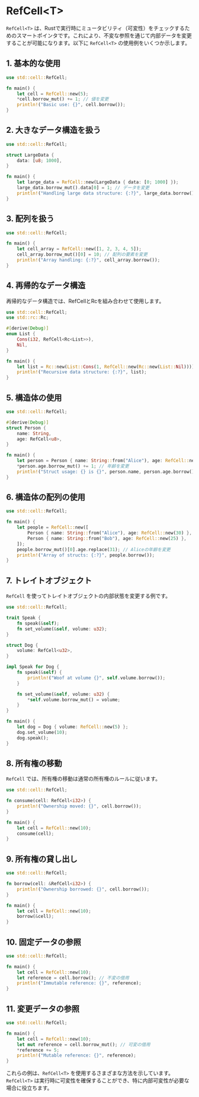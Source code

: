 # RefCell\<T>

`RefCell<T>` は、Rustで実行時にミュータビリティ（可変性）をチェックするためのスマートポインタです。これにより、不変な参照を通じて内部データを変更することが可能になります。以下に `RefCell<T>` の使用例をいくつか示します。

## 1. 基本的な使用
```rust
use std::cell::RefCell;

fn main() {
    let cell = RefCell::new(5);
    *cell.borrow_mut() += 1; // 値を変更
    println!("Basic use: {}", cell.borrow());
}
```

## 2. 大きなデータ構造を扱う
```rust
use std::cell::RefCell;

struct LargeData {
    data: [u8; 1000],
}

fn main() {
    let large_data = RefCell::new(LargeData { data: [0; 1000] });
    large_data.borrow_mut().data[0] = 1; // データを変更
    println!("Handling large data structure: {:?}", large_data.borrow().data[0]);
}
```

## 3. 配列を扱う
```rust
use std::cell::RefCell;

fn main() {
    let cell_array = RefCell::new([1, 2, 3, 4, 5]);
    cell_array.borrow_mut()[0] = 10; // 配列の要素を変更
    println!("Array handling: {:?}", cell_array.borrow());
}
```

## 4. 再帰的なデータ構造
再帰的なデータ構造では、RefCellとRcを組み合わせて使用します。
```rust
use std::cell::RefCell;
use std::rc::Rc;

#[derive(Debug)]
enum List {
    Cons(i32, RefCell<Rc<List>>),
    Nil,
}

fn main() {
    let list = Rc::new(List::Cons(1, RefCell::new(Rc::new(List::Nil))));
    println!("Recursive data structure: {:?}", list);
}
```

## 5. 構造体の使用
```rust
use std::cell::RefCell;

#[derive(Debug)]
struct Person {
    name: String,
    age: RefCell<u8>,
}

fn main() {
    let person = Person { name: String::from("Alice"), age: RefCell::new(30) };
    *person.age.borrow_mut() += 1; // 年齢を変更
    println!("Struct usage: {} is {}", person.name, person.age.borrow());
}
```

## 6. 構造体の配列の使用
```rust
use std::cell::RefCell;

fn main() {
    let people = RefCell::new([
        Person { name: String::from("Alice"), age: RefCell::new(30) },
        Person { name: String::from("Bob"), age: RefCell::new(25) },
    ]);
    people.borrow_mut()[0].age.replace(31); // Aliceの年齢を変更
    println!("Array of structs: {:?}", people.borrow());
}
```

## 7. トレイトオブジェクト
`RefCell` を使ってトレイトオブジェクトの内部状態を変更する例です。
```rust
use std::cell::RefCell;

trait Speak {
    fn speak(&self);
    fn set_volume(&self, volume: u32);
}

struct Dog {
    volume: RefCell<u32>,
}

impl Speak for Dog {
    fn speak(&self) {
        println!("Woof at volume {}", self.volume.borrow());
    }

    fn set_volume(&self, volume: u32) {
        *self.volume.borrow_mut() = volume;
    }
}

fn main() {
    let dog = Dog { volume: RefCell::new(5) };
    dog.set_volume(10);
    dog.speak();
}
```

## 8. 所有権の移動
`RefCell` では、所有権の移動は通常の所有権のルールに従います。
```rust
use std::cell::RefCell;

fn consume(cell: RefCell<i32>) {
    println!("Ownership moved: {}", cell.borrow());
}

fn main() {
    let cell = RefCell::new(10);
    consume(cell);
}
```

## 9. 所有権の貸し出し
```rust
use std::cell::RefCell;

fn borrow(cell: &RefCell<i32>) {
    println!("Ownership borrowed: {}", cell.borrow());
}

fn main() {
    let cell = RefCell::new(10);
    borrow(&cell);
}
```

## 10. 固定データの参照
```rust
use std::cell::RefCell;

fn main() {
    let cell = RefCell::new(10);
    let reference = cell.borrow(); // 不変の借用
    println!("Immutable reference: {}", reference);
}
```

## 11. 変更データの参照
```rust
use std::cell::RefCell;

fn main() {
    let cell = RefCell::new(10);
    let mut reference = cell.borrow_mut(); // 可変の借用
    *reference += 5;
    println!("Mutable reference: {}", reference);
}
```

これらの例は、`RefCell<T>` を使用するさまざまな方法を示しています。`RefCell<T>` は実行時に可変性を確保することができ、特に内部可変性が必要な場合に役立ちます。
